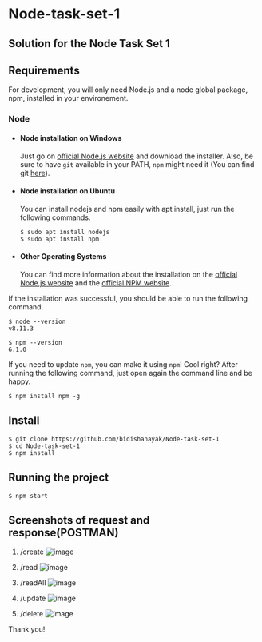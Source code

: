 # Node-task-set-1

Solution for the Node Task Set 1
---
## Requirements

For development, you will only need Node.js and a node global package, npm, installed in your environement.

### Node
- #### Node installation on Windows

  Just go on [official Node.js website](https://nodejs.org/) and download the installer.
Also, be sure to have `git` available in your PATH, `npm` might need it (You can find git [here](https://git-scm.com/)).

- #### Node installation on Ubuntu

  You can install nodejs and npm easily with apt install, just run the following commands.

      $ sudo apt install nodejs
      $ sudo apt install npm

- #### Other Operating Systems
  You can find more information about the installation on the [official Node.js website](https://nodejs.org/) and the [official NPM website](https://npmjs.org/).

If the installation was successful, you should be able to run the following command.

    $ node --version
    v8.11.3

    $ npm --version
    6.1.0

If you need to update `npm`, you can make it using `npm`! Cool right? After running the following command, just open again the command line and be happy.

    $ npm install npm -g

###

## Install

    $ git clone https://github.com/bidishanayak/Node-task-set-1
    $ cd Node-task-set-1
    $ npm install

## Running the project

    $ npm start

## Screenshots of request and response(POSTMAN)
1. /create
![image](https://user-images.githubusercontent.com/93401049/139524414-854ab3ce-d3b7-420f-89e5-6bcaf4694f8a.png)

2. /read
![image](https://user-images.githubusercontent.com/93401049/139524429-ddbc8771-ccea-434f-b4aa-1e4e48e1fd69.png)

3. /readAll
![image](https://user-images.githubusercontent.com/93401049/139524446-58f1c182-8006-4b91-88cd-bc273fda6af8.png)

4. /update
![image](https://user-images.githubusercontent.com/93401049/139524456-e817e7d0-8e5b-4855-b6ad-2f88f94d6e98.png)

5. /delete
![image](https://user-images.githubusercontent.com/93401049/139524463-e21b3c38-6cdd-494a-bb2b-ce86c00a4880.png)


Thank you!
